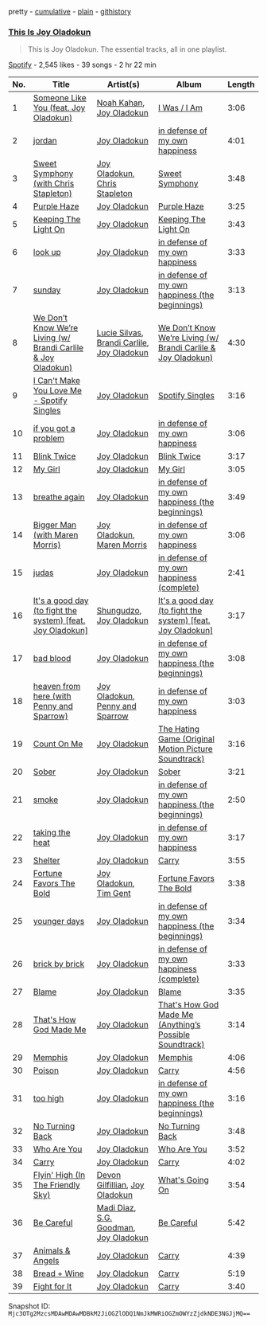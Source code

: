 pretty - [cumulative](/playlists/cumulative/37i9dQZF1DZ06evO4pbj8d.md) - [plain](/playlists/plain/37i9dQZF1DZ06evO4pbj8d) - [githistory](https://github.githistory.xyz/mackorone/spotify-playlist-archive/blob/main/playlists/plain/37i9dQZF1DZ06evO4pbj8d)

### [This Is Joy Oladokun](https://open.spotify.com/playlist/37i9dQZF1DZ06evO4pbj8d)

> This is Joy Oladokun\. The essential tracks, all in one playlist.

[Spotify](https://open.spotify.com/user/spotify) - 2,545 likes - 39 songs - 2 hr 22 min

| No. | Title | Artist(s) | Album | Length |
|---|---|---|---|---|
| 1 | [Someone Like You \(feat\. Joy Oladokun\)](https://open.spotify.com/track/0hiHNxqKGf3GZgVTIOAiiK) | [Noah Kahan](https://open.spotify.com/artist/2RQXRUsr4IW1f3mKyKsy4B), [Joy Oladokun](https://open.spotify.com/artist/7rrTqtOUOwva4sgTx9C9F9) | [I Was / I Am](https://open.spotify.com/album/0b693AisoJYg4Ilj10LkYG) | 3:06 |
| 2 | [jordan](https://open.spotify.com/track/2BGyfq5k9xGO9019bUsYFk) | [Joy Oladokun](https://open.spotify.com/artist/7rrTqtOUOwva4sgTx9C9F9) | [in defense of my own happiness](https://open.spotify.com/album/3dzxXQLyHYrhKYWcKrnFAZ) | 4:01 |
| 3 | [Sweet Symphony \(with Chris Stapleton\)](https://open.spotify.com/track/78HpdJlNoppURkMmE0dogS) | [Joy Oladokun](https://open.spotify.com/artist/7rrTqtOUOwva4sgTx9C9F9), [Chris Stapleton](https://open.spotify.com/artist/4YLtscXsxbVgi031ovDDdh) | [Sweet Symphony](https://open.spotify.com/album/2FuEelEorhSFMkmvhI8iq7) | 3:48 |
| 4 | [Purple Haze](https://open.spotify.com/track/1ZygZX3pyRyGxANo6WrSV0) | [Joy Oladokun](https://open.spotify.com/artist/7rrTqtOUOwva4sgTx9C9F9) | [Purple Haze](https://open.spotify.com/album/6bGTNWW6F8AMqNhBrGjJgm) | 3:25 |
| 5 | [Keeping The Light On](https://open.spotify.com/track/1Uacdg0eFpE2bpjS90feZQ) | [Joy Oladokun](https://open.spotify.com/artist/7rrTqtOUOwva4sgTx9C9F9) | [Keeping The Light On](https://open.spotify.com/album/6frFUCnLfPHN5cuGuONc04) | 3:43 |
| 6 | [look up](https://open.spotify.com/track/0oEji7lz6paMOdk97XEK4Z) | [Joy Oladokun](https://open.spotify.com/artist/7rrTqtOUOwva4sgTx9C9F9) | [in defense of my own happiness](https://open.spotify.com/album/3dzxXQLyHYrhKYWcKrnFAZ) | 3:33 |
| 7 | [sunday](https://open.spotify.com/track/5zYiD0qYctWMiLHGAiEcd3) | [Joy Oladokun](https://open.spotify.com/artist/7rrTqtOUOwva4sgTx9C9F9) | [in defense of my own happiness \(the beginnings\)](https://open.spotify.com/album/376qFRUbcROL5XR8jdFzg4) | 3:13 |
| 8 | [We Don’t Know We’re Living \(w/ Brandi Carlile & Joy Oladokun\)](https://open.spotify.com/track/67whVnjuQPRV27BE4lbqwI) | [Lucie Silvas](https://open.spotify.com/artist/57HiMjhnxdJflQodRyC5Ju), [Brandi Carlile](https://open.spotify.com/artist/2sG4zTOLvjKG1PSoOyf5Ej), [Joy Oladokun](https://open.spotify.com/artist/7rrTqtOUOwva4sgTx9C9F9) | [We Don’t Know We’re Living \(w/ Brandi Carlile & Joy Oladokun\)](https://open.spotify.com/album/1vJ4hlzBjTPtW54msCMGb9) | 4:30 |
| 9 | [I Can't Make You Love Me \- Spotify Singles](https://open.spotify.com/track/6AdxrIYy5CT1LLzLYAQOwy) | [Joy Oladokun](https://open.spotify.com/artist/7rrTqtOUOwva4sgTx9C9F9) | [Spotify Singles](https://open.spotify.com/album/4P4Melmltlh69qk94BPZDY) | 3:16 |
| 10 | [if you got a problem](https://open.spotify.com/track/1wk5QI8DKu2iwDGpMfUSss) | [Joy Oladokun](https://open.spotify.com/artist/7rrTqtOUOwva4sgTx9C9F9) | [in defense of my own happiness](https://open.spotify.com/album/3dzxXQLyHYrhKYWcKrnFAZ) | 3:06 |
| 11 | [Blink Twice](https://open.spotify.com/track/15mBjCfIMBnW92VxkswM2P) | [Joy Oladokun](https://open.spotify.com/artist/7rrTqtOUOwva4sgTx9C9F9) | [Blink Twice](https://open.spotify.com/album/0YXMnmlNlrJhL1nC8NXAoT) | 3:17 |
| 12 | [My Girl](https://open.spotify.com/track/25TrYuBFlgMIaaQDYZNJoa) | [Joy Oladokun](https://open.spotify.com/artist/7rrTqtOUOwva4sgTx9C9F9) | [My Girl](https://open.spotify.com/album/48rv1iGnI8ggoWnKNalXRR) | 3:05 |
| 13 | [breathe again](https://open.spotify.com/track/2exUyljlhoH86MlcicuUXd) | [Joy Oladokun](https://open.spotify.com/artist/7rrTqtOUOwva4sgTx9C9F9) | [in defense of my own happiness \(the beginnings\)](https://open.spotify.com/album/376qFRUbcROL5XR8jdFzg4) | 3:49 |
| 14 | [Bigger Man \(with Maren Morris\)](https://open.spotify.com/track/3Dd9ip26FejJl8qi6mJ7M8) | [Joy Oladokun](https://open.spotify.com/artist/7rrTqtOUOwva4sgTx9C9F9), [Maren Morris](https://open.spotify.com/artist/6WY7D3jk8zTrHtmkqqo5GI) | [in defense of my own happiness](https://open.spotify.com/album/3dzxXQLyHYrhKYWcKrnFAZ) | 3:06 |
| 15 | [judas](https://open.spotify.com/track/03x5RegHjby0lwfcqQ2GjI) | [Joy Oladokun](https://open.spotify.com/artist/7rrTqtOUOwva4sgTx9C9F9) | [in defense of my own happiness \(complete\)](https://open.spotify.com/album/4FzapZZ2S0xvuB5yJLebUM) | 2:41 |
| 16 | [It's a good day \(to fight the system\) \[feat\. Joy Oladokun\]](https://open.spotify.com/track/4xzCJ65pFTogCfav8IVqSw) | [Shungudzo](https://open.spotify.com/artist/1zC5fndU0aEvINmBra2M3T), [Joy Oladokun](https://open.spotify.com/artist/7rrTqtOUOwva4sgTx9C9F9) | [It's a good day \(to fight the system\) \[feat\. Joy Oladokun\]](https://open.spotify.com/album/2AU0XiCtjQEU55l846nraF) | 3:17 |
| 17 | [bad blood](https://open.spotify.com/track/4lizDGXpBCg6o9B90eA5pH) | [Joy Oladokun](https://open.spotify.com/artist/7rrTqtOUOwva4sgTx9C9F9) | [in defense of my own happiness \(the beginnings\)](https://open.spotify.com/album/376qFRUbcROL5XR8jdFzg4) | 3:08 |
| 18 | [heaven from here \(with Penny and Sparrow\)](https://open.spotify.com/track/14zduMrtXG6iAyoozpQhDA) | [Joy Oladokun](https://open.spotify.com/artist/7rrTqtOUOwva4sgTx9C9F9), [Penny and Sparrow](https://open.spotify.com/artist/65o6y7GtoXzchyiJB3r9Ur) | [in defense of my own happiness](https://open.spotify.com/album/3dzxXQLyHYrhKYWcKrnFAZ) | 3:03 |
| 19 | [Count On Me](https://open.spotify.com/track/5VLhD6BQRgXAtKCqlS1hMJ) | [Joy Oladokun](https://open.spotify.com/artist/7rrTqtOUOwva4sgTx9C9F9) | [The Hating Game \(Original Motion Picture Soundtrack\)](https://open.spotify.com/album/46SxMCDnnCR3Qceso4Dga5) | 3:16 |
| 20 | [Sober](https://open.spotify.com/track/0VTJh1k8GwxCOdSHpcDe9s) | [Joy Oladokun](https://open.spotify.com/artist/7rrTqtOUOwva4sgTx9C9F9) | [Sober](https://open.spotify.com/album/2LAq8CGSyEPEWDadcMmMRs) | 3:21 |
| 21 | [smoke](https://open.spotify.com/track/282iiFgHe0vEhEWZOE5v73) | [Joy Oladokun](https://open.spotify.com/artist/7rrTqtOUOwva4sgTx9C9F9) | [in defense of my own happiness \(the beginnings\)](https://open.spotify.com/album/376qFRUbcROL5XR8jdFzg4) | 2:50 |
| 22 | [taking the heat](https://open.spotify.com/track/5DvOLjJBXwyEVM2kj05upJ) | [Joy Oladokun](https://open.spotify.com/artist/7rrTqtOUOwva4sgTx9C9F9) | [in defense of my own happiness](https://open.spotify.com/album/3dzxXQLyHYrhKYWcKrnFAZ) | 3:17 |
| 23 | [Shelter](https://open.spotify.com/track/3caJRuvtyzXyECb92ORGqF) | [Joy Oladokun](https://open.spotify.com/artist/7rrTqtOUOwva4sgTx9C9F9) | [Carry](https://open.spotify.com/album/0yUV7CmhrBa3a30vrzk3dt) | 3:55 |
| 24 | [Fortune Favors The Bold](https://open.spotify.com/track/3pfibYzsaexMHmLnmQ8iMH) | [Joy Oladokun](https://open.spotify.com/artist/7rrTqtOUOwva4sgTx9C9F9), [Tim Gent](https://open.spotify.com/artist/3zt7KD1sd6pwQ3PgWPZiln) | [Fortune Favors The Bold](https://open.spotify.com/album/6Z4nwjLYejRAzZo1HeyyPy) | 3:38 |
| 25 | [younger days](https://open.spotify.com/track/2agvjfJOq8U16b5IOjH1YC) | [Joy Oladokun](https://open.spotify.com/artist/7rrTqtOUOwva4sgTx9C9F9) | [in defense of my own happiness \(the beginnings\)](https://open.spotify.com/album/376qFRUbcROL5XR8jdFzg4) | 3:34 |
| 26 | [brick by brick](https://open.spotify.com/track/4JUSXwDFcncj0TbXByi0U7) | [Joy Oladokun](https://open.spotify.com/artist/7rrTqtOUOwva4sgTx9C9F9) | [in defense of my own happiness \(complete\)](https://open.spotify.com/album/7yemOBr0RNb26tsE0lKaDB) | 3:33 |
| 27 | [Blame](https://open.spotify.com/track/5PtVPNgUwUDeN0rWMJDmzp) | [Joy Oladokun](https://open.spotify.com/artist/7rrTqtOUOwva4sgTx9C9F9) | [Blame](https://open.spotify.com/album/6p8BW3TYnDRWENfV8PwoiV) | 3:35 |
| 28 | [That's How God Made Me](https://open.spotify.com/track/4OI2PKCDvjtlfwZ6BYrOO7) | [Joy Oladokun](https://open.spotify.com/artist/7rrTqtOUOwva4sgTx9C9F9) | [That's How God Made Me \(Anything’s Possible Soundtrack\)](https://open.spotify.com/album/5XBt12tohG1P2PLW2fcxP3) | 3:14 |
| 29 | [Memphis](https://open.spotify.com/track/1yeSznrghGszZVKvN5DZ2f) | [Joy Oladokun](https://open.spotify.com/artist/7rrTqtOUOwva4sgTx9C9F9) | [Memphis](https://open.spotify.com/album/3Q4xfrse6fqosRqjAzqF7s) | 4:06 |
| 30 | [Poison](https://open.spotify.com/track/1yCbpQOLC7pCOKUpnYfm4Q) | [Joy Oladokun](https://open.spotify.com/artist/7rrTqtOUOwva4sgTx9C9F9) | [Carry](https://open.spotify.com/album/0yUV7CmhrBa3a30vrzk3dt) | 4:56 |
| 31 | [too high](https://open.spotify.com/track/6bk6LnJA5MsK9E5kWFxfSG) | [Joy Oladokun](https://open.spotify.com/artist/7rrTqtOUOwva4sgTx9C9F9) | [in defense of my own happiness \(the beginnings\)](https://open.spotify.com/album/376qFRUbcROL5XR8jdFzg4) | 3:16 |
| 32 | [No Turning Back](https://open.spotify.com/track/6XwtP51GmM6r09dVouba1W) | [Joy Oladokun](https://open.spotify.com/artist/7rrTqtOUOwva4sgTx9C9F9) | [No Turning Back](https://open.spotify.com/album/4QWBRmlZjIolh4WBq84jy0) | 3:48 |
| 33 | [Who Are You](https://open.spotify.com/track/6hpR4wi9DNXQNSdp63RiiL) | [Joy Oladokun](https://open.spotify.com/artist/7rrTqtOUOwva4sgTx9C9F9) | [Who Are You](https://open.spotify.com/album/5daVnBVz3xKJCpNdGIbKxa) | 3:52 |
| 34 | [Carry](https://open.spotify.com/track/6drp4VbnWwVxfn5v5jzqp7) | [Joy Oladokun](https://open.spotify.com/artist/7rrTqtOUOwva4sgTx9C9F9) | [Carry](https://open.spotify.com/album/0yUV7CmhrBa3a30vrzk3dt) | 4:02 |
| 35 | [Flyin' High \(In The Friendly Sky\)](https://open.spotify.com/track/3K7eIFjBMP37ueJaApIJ1k) | [Devon Gilfillian](https://open.spotify.com/artist/5cbak2U6nZWXDYiG72E3lH), [Joy Oladokun](https://open.spotify.com/artist/7rrTqtOUOwva4sgTx9C9F9) | [What's Going On](https://open.spotify.com/album/0ZgGiET6nxLm3cQTaMS3gx) | 3:54 |
| 36 | [Be Careful](https://open.spotify.com/track/6PoMRNbAahzOCWvRGePExt) | [Madi Diaz](https://open.spotify.com/artist/7E1o9IcnpiFQDlAUk2H7Az), [S.G\. Goodman](https://open.spotify.com/artist/7hzn6FoCsEaUNPnPn7TJWd), [Joy Oladokun](https://open.spotify.com/artist/7rrTqtOUOwva4sgTx9C9F9) | [Be Careful](https://open.spotify.com/album/6q36JBS51lMuxw7rsU9hwf) | 5:42 |
| 37 | [Animals & Angels](https://open.spotify.com/track/0UIIvj8kMxJCxi831RpS4c) | [Joy Oladokun](https://open.spotify.com/artist/7rrTqtOUOwva4sgTx9C9F9) | [Carry](https://open.spotify.com/album/0yUV7CmhrBa3a30vrzk3dt) | 4:39 |
| 38 | [Bread + Wine](https://open.spotify.com/track/59dOoa6Zco8dpqZnEONvBO) | [Joy Oladokun](https://open.spotify.com/artist/7rrTqtOUOwva4sgTx9C9F9) | [Carry](https://open.spotify.com/album/0yUV7CmhrBa3a30vrzk3dt) | 5:19 |
| 39 | [Fight for It](https://open.spotify.com/track/6utNdBDGTw1DRUQLn20T7b) | [Joy Oladokun](https://open.spotify.com/artist/7rrTqtOUOwva4sgTx9C9F9) | [Carry](https://open.spotify.com/album/0yUV7CmhrBa3a30vrzk3dt) | 3:40 |

Snapshot ID: `Mjc3OTg2MzcsMDAwMDAwMDBkM2JiOGZlODQ1NmJkMWRiOGZmOWYzZjdkNDE3NGJjMQ==`
